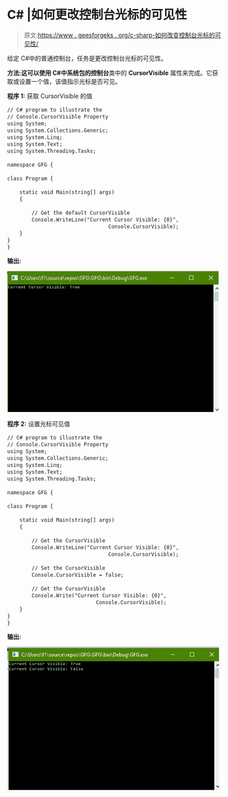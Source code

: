 # C# |如何更改控制台光标的可见性

> 原文:[https://www . geesforgeks . org/c-sharp-如何改变控制台光标的可见性/](https://www.geeksforgeeks.org/c-sharp-how-to-change-the-visibility-of-the-cursor-of-console/)

给定 C#中的普通控制台，任务是更改控制台光标的可见性。

**方法:**这可以使用 C#中系统包的**控制台**类中的 **CursorVisible** 属性来完成。它获取或设置一个值，该值指示光标是否可见。

**程序 1:** 获取 CursorVisible 的值

```
// C# program to illustrate the
// Console.CursorVisible Property
using System;
using System.Collections.Generic;
using System.Linq;
using System.Text;
using System.Threading.Tasks;

namespace GFG {

class Program {

    static void Main(string[] args)
    {

        // Get the default CursorVisible
        Console.WriteLine("Current Cursor Visible: {0}",
                                 Console.CursorVisible);
    }
}
}
```

**输出:**

![](img/993e85ad81ef40b2dd617e7550b4ae22.png)

**程序 2:** 设置光标可见值

```
// C# program to illustrate the
// Console.CursorVisible Property
using System;
using System.Collections.Generic;
using System.Linq;
using System.Text;
using System.Threading.Tasks;

namespace GFG {

class Program {

    static void Main(string[] args)
    {

        // Get the CursorVisible
        Console.WriteLine("Current Cursor Visible: {0}",
                                 Console.CursorVisible);

        // Set the CursorVisible
        Console.CursorVisible = false;

        // Get the CursorVisible
        Console.Write("Current Cursor Visible: {0}",
                             Console.CursorVisible);
    }
}
}
```

**输出:**

![](img/77ef61be9b556f791c918ffd5cb0d637.png)